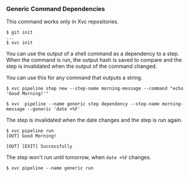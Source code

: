 ### Generic Command Dependencies

This command works only in Xvc repositories.

```console
$ git init
...
$ xvc init
```

You can use the output of a shell command as a dependency to a step.
When the command is run, the output hash is saved to compare and the step is invalidated when the output of the command changed.

You can use this for any command that outputs a string.

```console
$ xvc pipeline step new --step-name morning-message --command "echo 'Good Morning!'"

$ xvc  pipeline --name generic step dependency --step-name morning-message --generic 'date +%F'

```

The step is invalidated when the date changes and the step is run again.

```console
$ xvc pipeline run
[OUT] Good Morning!

[OUT] [EXIT] Successfully

```

The step won't run until tomorrow, when `date +%F` changes.

```console
$ xvc pipeline --name generic run

```

